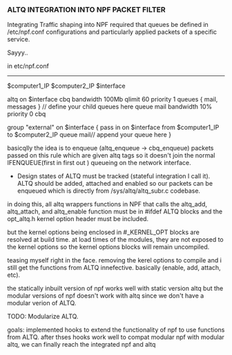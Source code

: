 ### ALTQ INTEGRATION INTO NPF PACKET FILTER

Integrating Traffic shaping into NPF required that queues be defined in /etc/npf.conf configurations
 and particularly applied packets of a specific service.

Sayyy..

in etc/npf.conf

-----------------------------------------

$computer1_IP
$computer2_IP
$interface

altq on $interface cbq bandwidth 100Mb qlimit 60 priority 1 queues { mail, messages }
// define your child queues here
queue mail bandwidth 10% priority 0 cbq

group "external" on $interface {
    pass in on $interface from $computer1_IP to $computer2_IP queue mail// append your queue here
}

basicqlly the idea is to enqueue (altq_enqueue -> cbq_enqueue) packets passed on this rule which are given
altq tags so it doesn't join the normal IFENQUEUE(first in first out ) queueing on the network interface.

- Design
states of ALTQ must be tracked (stateful integration I call it).
ALTQ should be added, attached and enabled so our packets can be enqueued which is directly from /sys/altq/altq_subr.c codebase.

in doing this, all altq wrappers functions in NPF that calls the altq_add, altq_attach,
and altq_enable function must be in #ifdef ALTQ blocks and the opt_altq.h kernel option header must be included.

but the kernel options being enclosed in #_KERNEL_OPT blocks are resolved at build time. at load times of the modules, they are
not exposed to the kernel options so the kernel options blocks will remain uncompiled.

teasing myself right in the face. removing the kerel options to compile and i still get the functions from ALTQ innefective.
basically (enable, add, attach, etc).

the statically inbuilt version of npf works well with static version altq but the modular versions of npf doesn't work with altq since
we don't have a modular verion of ALTQ.

TODO:
Modularize ALTQ.

goals:
    implemented hooks to extend the functionality of npf to use functions from ALTQ.
    after thses hooks work well to compat modular npf with modular altq, we can finally reach the integrated npf and altq

